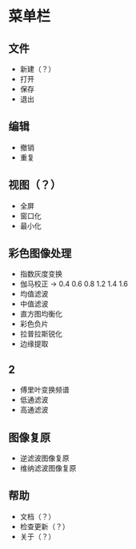 # 菜单栏

## 文件

* 新建（？）
* 打开
* 保存
* 退出

## 编辑

* 撤销
* 重复

## 视图（？）

* 全屏
* 窗口化
* 最小化

## 彩色图像处理

* 指数灰度变换
* 伽马校正 -> 0.4 0.6 0.8 1.2 1.4 1.6
* 均值滤波
* 中值滤波
* 直方图均衡化
* 彩色负片
* 拉普拉斯锐化
* 边缘提取

## 2

* 傅里叶变换频谱
* 低通滤波
* 高通滤波

## 图像复原

* 逆滤波图像复原
* 维纳滤波图像复原

## 帮助

* 文档（？）
* 检查更新（？）
* 关于（？）
